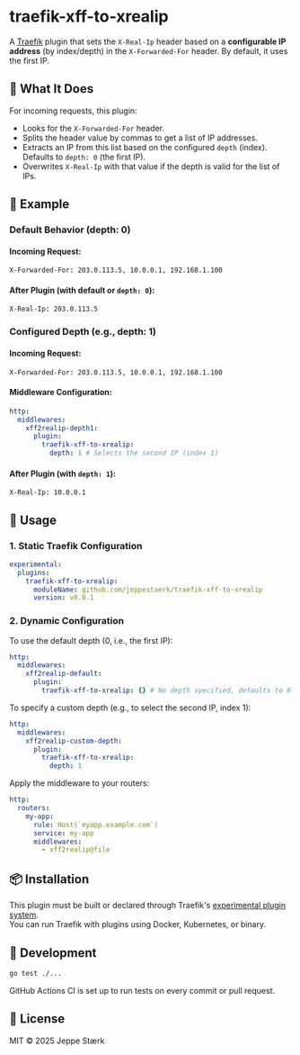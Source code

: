# traefik-xff-to-xrealip

A [Traefik](https://traefik.io) plugin that sets the `X-Real-Ip` header based on a **configurable IP address** (by index/depth) in the `X-Forwarded-For` header. By default, it uses the first IP.

## 🔧 What It Does

For incoming requests, this plugin:

- Looks for the `X-Forwarded-For` header.
- Splits the header value by commas to get a list of IP addresses.
- Extracts an IP from this list based on the configured `depth` (index). Defaults to `depth: 0` (the first IP).
- Overwrites `X-Real-Ip` with that value if the depth is valid for the list of IPs.

## 🧪 Example

### Default Behavior (depth: 0)

#### Incoming Request:
```
X-Forwarded-For: 203.0.113.5, 10.0.0.1, 192.168.1.100
```

#### After Plugin (with default or `depth: 0`):
```
X-Real-Ip: 203.0.113.5
```

### Configured Depth (e.g., depth: 1)

#### Incoming Request:
```
X-Forwarded-For: 203.0.113.5, 10.0.0.1, 192.168.1.100
```

#### Middleware Configuration:
```yaml
http:
  middlewares:
    xff2realip-depth1:
      plugin:
        traefik-xff-to-xrealip:
          depth: 1 # Selects the second IP (index 1)
```

#### After Plugin (with `depth: 1`):
```
X-Real-Ip: 10.0.0.1
```

## 🚀 Usage

### 1. Static Traefik Configuration

```yaml
experimental:
  plugins:
    traefik-xff-to-xrealip:
      moduleName: github.com/jeppestaerk/traefik-xff-to-xrealip
      version: v0.0.1
```

### 2. Dynamic Configuration

To use the default depth (0, i.e., the first IP):
```yaml
http:
  middlewares:
    xff2realip-default:
      plugin:
        traefik-xff-to-xrealip: {} # No depth specified, defaults to 0
```

To specify a custom depth (e.g., to select the second IP, index 1):
```yaml
http:
  middlewares:
    xff2realip-custom-depth:
      plugin:
        traefik-xff-to-xrealip:
          depth: 1
```

Apply the middleware to your routers:

```yaml
http:
  routers:
    my-app:
      rule: Host(`myapp.example.com`)
      service: my-app
      middlewares:
        - xff2realip@file
```

## 📦 Installation

This plugin must be built or declared through Traefik's [experimental plugin system](https://doc.traefik.io/traefik/plugins/overview/).  
You can run Traefik with plugins using Docker, Kubernetes, or binary.

## 🧰 Development

```bash
go test ./...
```

GitHub Actions CI is set up to run tests on every commit or pull request.

## 📝 License

MIT © 2025 Jeppe Stærk